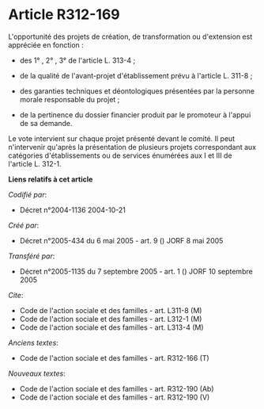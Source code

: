 # Article R312-169

L'opportunité des projets de création, de transformation ou d'extension est appréciée en fonction :

- des 1° , 2° , 3° de l'article L. 313-4 ;

- de la qualité de l'avant-projet d'établissement prévu à l'article L. 311-8 ;

- des garanties techniques et déontologiques présentées par la personne morale responsable du projet ;

- de la pertinence du dossier financier produit par le promoteur à l'appui de sa demande.

Le vote intervient sur chaque projet présenté devant le comité. Il peut n'intervenir qu'après la présentation de plusieurs
projets correspondant aux catégories d'établissements ou de services énumérées aux I et III de l'article L. 312-1.

**Liens relatifs à cet article**

_Codifié par_:

  - Décret n°2004-1136 2004-10-21

_Créé par_:

  - Décret n°2005-434 du 6 mai 2005 - art. 9 () JORF 8 mai 2005

_Transféré par_:

  - Décret n°2005-1135 du 7 septembre 2005 - art. 1 () JORF 10 septembre 2005

_Cite_:

  - Code de l'action sociale et des familles - art. L311-8 (M)
  - Code de l'action sociale et des familles - art. L312-1 (M)
  - Code de l'action sociale et des familles - art. L313-4 (M)

_Anciens textes_:

  - Code de l'action sociale et des familles - art. R312-166 (T)

_Nouveaux textes_:

  - Code de l'action sociale et des familles - art. R312-190 (Ab)
  - Code de l'action sociale et des familles - art. R312-190 (V)
